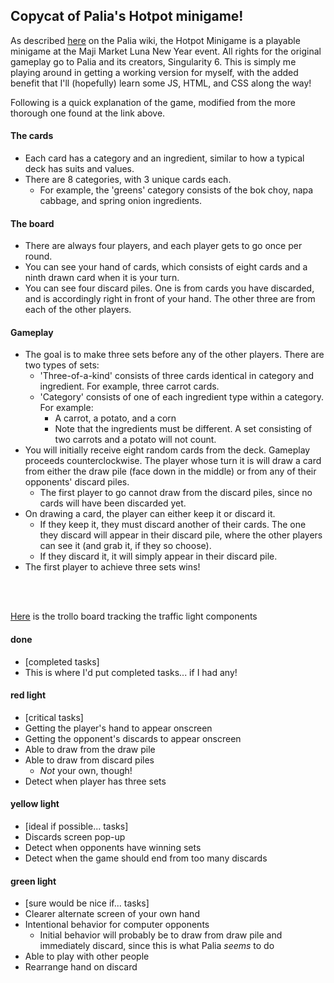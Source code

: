 ## Copycat of Palia's Hotpot minigame!

As described [here](https://palia.wiki.gg/wiki/Hotpot_Minigame) on the Palia wiki, the Hotpot Minigame is a playable minigame at the Maji Market Luna New Year event. All rights for the original gameplay go to Palia and its creators, Singularity 6. This is simply me playing around in getting a working version for myself, with the added benefit that I'll (hopefully) learn some JS, HTML, and CSS along the way!

Following is a quick explanation of the game, modified from the more thorough one found at the link above.

#### The cards
- Each card has a category and an ingredient, similar to how a typical deck has suits and values.
- There are 8 categories, with 3 unique cards each.
    - For example, the 'greens' category consists of the bok choy, napa cabbage, and spring onion ingredients.

#### The board
- There are always four players, and each player gets to go once per round.
- You can see your hand of cards, which consists of eight cards and a ninth drawn card when it is your turn.
- You can see four discard piles. One is from cards you have discarded, and is accordingly right in front of your hand. The other three are from each of the other players.

#### Gameplay
- The goal is to make three sets before any of the other players. There are two types of sets:
    - 'Three-of-a-kind' consists of three cards identical in category and ingredient. For example, three carrot cards.
    - 'Category' consists of one of each ingredient type within a category. For example:
        - A carrot, a potato, and a corn
        - Note that the ingredients must be different. A set consisting of two carrots and a potato will not count.
- You will initially receive eight random cards from the deck. Gameplay proceeds counterclockwise. The player whose turn it is will draw a card from either the draw pile (face down in the middle) or from any of their opponents' discard piles.
    - The first player to go cannot draw from the discard piles, since no cards will have been discarded yet.
- On drawing a card, the player can either keep it or discard it.
    - If they keep it, they must discard another of their cards. The one they discard will appear in their discard pile, where the other players can see it (and grab it, if they so choose).
    - If they discard it, it will simply appear in their discard pile.
- The first player to achieve three sets wins!

<br><br>

[Here](https://trello.com/b/OcHap1pa/hatpat) is the trollo board tracking the traffic light components

#### done
- [completed tasks]
- This is where I'd put completed tasks... if I had any!

#### red light
- [critical tasks]
- Getting the player's hand to appear onscreen
- Getting the opponent's discards to appear onscreen
- Able to draw from the draw pile
- Able to draw from discard piles
    - *Not* your own, though!
- Detect when player has three sets

#### yellow light
- [ideal if possible... tasks]
- Discards screen pop-up
- Detect when opponents have winning sets
- Detect when the game should end from too many discards

#### green light
- [sure would be nice if... tasks]
- Clearer alternate screen of your own hand
- Intentional behavior for computer opponents
    - Initial behavior will probably be to draw from draw pile and immediately discard, since this is what Palia *seems* to do
- Able to play with other people
- Rearrange hand on discard

